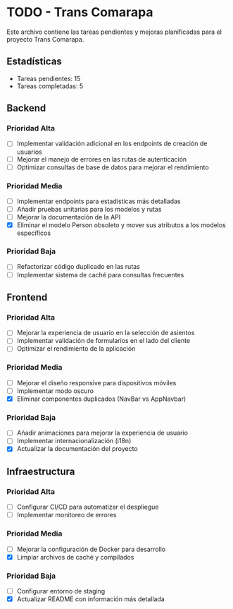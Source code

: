 # TODO - Trans Comarapa

Este archivo contiene las tareas pendientes y mejoras planificadas para el proyecto Trans Comarapa.

## Estadísticas
- Tareas pendientes: 15
- Tareas completadas: 5

## Backend

### Prioridad Alta
- [ ] Implementar validación adicional en los endpoints de creación de usuarios
- [ ] Mejorar el manejo de errores en las rutas de autenticación
- [ ] Optimizar consultas de base de datos para mejorar el rendimiento

### Prioridad Media
- [ ] Implementar endpoints para estadísticas más detalladas
- [ ] Añadir pruebas unitarias para los modelos y rutas
- [ ] Mejorar la documentación de la API
- [x] Eliminar el modelo Person obsoleto y mover sus atributos a los modelos específicos

### Prioridad Baja
- [ ] Refactorizar código duplicado en las rutas
- [ ] Implementar sistema de caché para consultas frecuentes

## Frontend

### Prioridad Alta
- [ ] Mejorar la experiencia de usuario en la selección de asientos
- [ ] Implementar validación de formularios en el lado del cliente
- [ ] Optimizar el rendimiento de la aplicación

### Prioridad Media
- [ ] Mejorar el diseño responsive para dispositivos móviles
- [ ] Implementar modo oscuro
- [x] Eliminar componentes duplicados (NavBar vs AppNavbar)

### Prioridad Baja
- [ ] Añadir animaciones para mejorar la experiencia de usuario
- [ ] Implementar internacionalización (i18n)
- [x] Actualizar la documentación del proyecto

## Infraestructura

### Prioridad Alta
- [ ] Configurar CI/CD para automatizar el despliegue
- [ ] Implementar monitoreo de errores

### Prioridad Media
- [ ] Mejorar la configuración de Docker para desarrollo
- [x] Limpiar archivos de caché y compilados

### Prioridad Baja
- [ ] Configurar entorno de staging
- [x] Actualizar README con información más detallada
